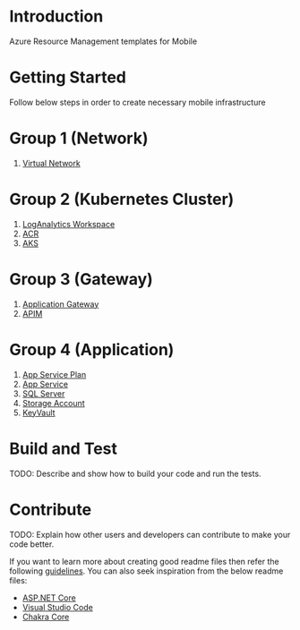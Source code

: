 # Introduction 
Azure Resource Management templates for Mobile

# Getting Started
Follow below steps in order to create necessary mobile infrastructure 

# Group 1 (Network)
1.	[Virtual Network](https://github.com/sudheeranguluri/AzureARM/tree/master/VirtualNetwork)

# Group 2 (Kubernetes Cluster)
1. [LogAnalytics Workspace](https://github.com/sudheeranguluri/AzureARM/tree/master/LogAnalyticsWorkspace)
2. [ACR](https://github.com/sudheeranguluri/AzureARM/tree/master/ACR)
3. [AKS](https://github.com/sudheeranguluri/AzureARM/tree/master/AKS_CNI)

# Group 3 (Gateway)

1. [Application Gateway](https://github.com/sudheeranguluri/AzureARM/tree/master/AppGateway)
2. [APIM](https://github.com/sudheeranguluri/AzureARM/tree/master/APIM)

# Group 4 (Application)

1. [App Service Plan](https://github.com/sudheeranguluri/AzureARM/tree/master/AppServicePlan)
2. [App Service](https://github.com/sudheeranguluri/AzureARM/tree/master/AppService)
2. [SQL Server](https://github.com/sudheeranguluri/AzureARM/tree/master/SQLServer)
3. [Storage Account](https://github.com/sudheeranguluri/AzureARM/tree/master/StorageAccount)
4. [KeyVault](https://github.com/sudheeranguluri/AzureARM/tree/master/KeyVault)

# Build and Test
TODO: Describe and show how to build your code and run the tests. 

# Contribute
TODO: Explain how other users and developers can contribute to make your code better. 

If you want to learn more about creating good readme files then refer the following [guidelines](https://docs.microsoft.com/en-us/azure/devops/repos/git/create-a-readme?view=azure-devops). You can also seek inspiration from the below readme files:
- [ASP.NET Core](https://github.com/aspnet/Home)
- [Visual Studio Code](https://github.com/Microsoft/vscode)
- [Chakra Core](https://github.com/Microsoft/ChakraCore)